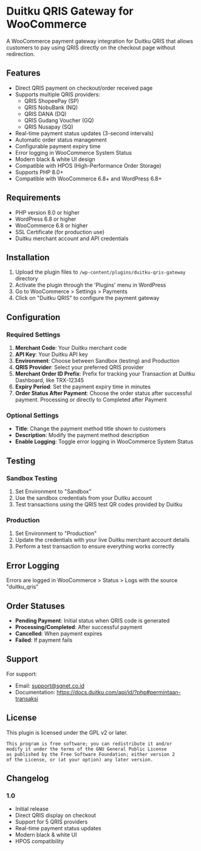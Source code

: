 # Duitku QRIS Gateway for WooCommerce

A WooCommerce payment gateway integration for Duitku QRIS that allows customers to pay using QRIS directly on the checkout page without redirection.

## Features

- Direct QRIS payment on checkout/order received page
- Supports multiple QRIS providers:
  - QRIS ShopeePay (SP)
  - QRIS NobuBank (NQ)
  - QRIS DANA (DQ)
  - QRIS Gudang Voucher (GQ)
  - QRIS Nusapay (SQ)
- Real-time payment status updates (3-second intervals)
- Automatic order status management
- Configurable payment expiry time
- Error logging in WooCommerce System Status
- Modern black & white UI design
- Compatible with HPOS (High-Performance Order Storage)
- Supports PHP 8.0+
- Compatible with WooCommerce 6.8+ and WordPress 6.8+

## Requirements

- PHP version 8.0 or higher
- WordPress 6.8 or higher
- WooCommerce 6.8 or higher
- SSL Certificate (for production use)
- Duitku merchant account and API credentials

## Installation

1. Upload the plugin files to `/wp-content/plugins/duitku-qris-gateway` directory
2. Activate the plugin through the 'Plugins' menu in WordPress
3. Go to WooCommerce > Settings > Payments
4. Click on "Duitku QRIS" to configure the payment gateway

## Configuration

### Required Settings

1. **Merchant Code**: Your Duitku merchant code
2. **API Key**: Your Duitku API key
3. **Environment**: Choose between Sandbox (testing) and Production
4. **QRIS Provider**: Select your preferred QRIS provider
5. **Merchant Order ID Prefix**: Prefix for tracking your Transaction at Duitku Dashboard, like TRX-12345
6. **Expiry Period**: Set the payment expiry time in minutes
7. **Order Status After Payment**: Choose the order status after successful payment. Processing or directly to Completed after Payment

### Optional Settings

- **Title**: Change the payment method title shown to customers
- **Description**: Modify the payment method description
- **Enable Logging**: Toggle error logging in WooCommerce System Status

## Testing

### Sandbox Testing
1. Set Environment to "Sandbox"
2. Use the sandbox credentials from your Duitku account
3. Test transactions using the QRIS test QR codes provided by Duitku

### Production
1. Set Environment to "Production"
2. Update the credentials with your live Duitku merchant account details
3. Perform a test transaction to ensure everything works correctly

## Error Logging

Errors are logged in WooCommerce > Status > Logs with the source "duitku_qris"

## Order Statuses

- **Pending Payment**: Initial status when QRIS code is generated
- **Processing/Completed**: After successful payment
- **Cancelled**: When payment expires
- **Failed**: If payment fails

## Support

For support:
- Email: support@sgnet.co.id
- Documentation: https://docs.duitku.com/api/id/?php#permintaan-transaksi

## License

This plugin is licensed under the GPL v2 or later.

```
This program is free software; you can redistribute it and/or
modify it under the terms of the GNU General Public License
as published by the Free Software Foundation; either version 2
of the License, or (at your option) any later version.
```

## Changelog

### 1.0
- Initial release
- Direct QRIS display on checkout
- Support for 5 QRIS providers
- Real-time payment status updates
- Modern black & white UI
- HPOS compatibility
